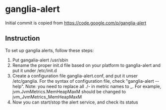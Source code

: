 ganglia-alert
=============

Initial commit is copied from https://code.google.com/p/ganglia-alert

## Instruction

To set up ganglia alerts, follow these steps:

1. Put gangalia-alert /usr/sbin
2. Rename the proper init.d file based on your platform
to ganglia-alert and put it under /etc/init.d
3. Create a configuration file ganglia-alert.conf, and
put it unser /etc/ganglia. For the syntax of configuration
file, check "ganglia-alert --help". Note: you need to
replace all ./- in metric names to _. For example,
jvm.JvmMetrics.MemHeapMaxM should be changed to
jvm_JvmMetrics_MemHeapMaxM
4. Now you can start/stop the alert service, and check
its status
